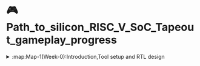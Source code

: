 # :video_game: Path_to_silicon_RISC_V_SoC_Tapeout_gameplay_progress

<details>
  <summary>:map:Map-1(Week-0):Introduction,Tool setup and RTL design</summary>

  ## :map: Map-1(Week-0):Introduction,Tool setup and RTL design
  
</details>
